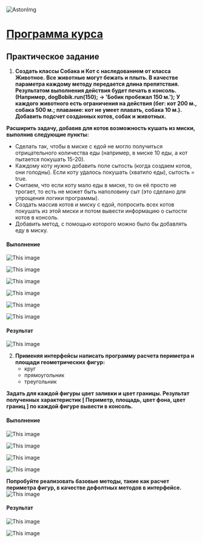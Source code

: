 <img src="https://storage.yandexcloud.net/dev.astonsite.s3backet/aston-redisign/common/logo/AstonLogo_dark.svg" title="AstonImg"/>
&nbsp;

# [Программа курса](README.md)

## Практическое задание

1. **Создать классы Собака и Кот с наследованием от класса Животное.**
   **Все животные могут бежать и плыть. В качестве параметра каждому методу передается длина препятствия. Результатом
   выполнения действия будет печать в консоль. (Например, dogBobik.run(150); -> 'Бобик пробежал 150 м.');** **У каждого
   животного есть ограничения на действия (бег: кот 200 м., собака 500 м.; плавание: кот не умеет плавать, собака 10
   м.).**
   **Добавить подсчет созданных котов, собак и животных.**

**Расширить задачу, добавив для котов возможность кушать из миски, выполнив следующие пункты:**

- Сделать так, чтобы в миске с едой не могло получиться отрицательного количества еды (например, в миске 10 еды, а кот
  пытается покушать 15-20).
- Каждому коту нужно добавить поле сытость (когда создаем котов, они голодны). Если коту удалось покушать (хватило еды),
  сытость = true.
- Считаем, что если коту мало еды в миске, то он её просто не трогает, то есть не может быть наполовину сыт (это
  сделано для упрощения логики программы).
- Создать массив котов и миску с едой, попросить всех котов покушать из этой миски и потом вывести информацию о
  сытости котов в консоль.
- Добавить метод, с помощью которого можно было бы добавлять еду в миску.

#### **Выполнение**

![This image](images/lesson_5/lesson_5_1.png)

![This image](images/lesson_5/lesson_5_2.png)

![This image](images/lesson_5/lesson_5_3.png)

![This image](images/lesson_5/lesson_5_4.png)

![This image](images/lesson_5/lesson_5_5.png)

![This image](images/lesson_5/lesson_5_6.png)

#### **Результат**

![This image](images/lesson_5/lesson_5_7.png)

2. **Применяя интерфейсы написать программу расчета периметра и площади геометрических фигур:**
    - круг
    - прямоугольник
    - треугольник

**Задать для каждой фигуры цвет заливки и цвет границы.
Результат полученных характеристик [ Периметр, площадь, цвет фона, цвет границ ] по каждой
фигуре вывести в консоль.**

#### **Выполнение**

![This image](images/lesson_5/lesson_5_8.png)

![This image](images/lesson_5/lesson_5_9.png)

![This image](images/lesson_5/lesson_5_10.png)

![This image](images/lesson_5/lesson_5_11.png)

**Попробуйте реализовать базовые методы, такие как расчет периметра фигур, в качестве
дефолтных методов в интерфейсе.**
![This image](images/lesson_5/lesson_5_12.png)

#### **Результат**

![This image](images/lesson_5/lesson_5_13.png)

![This image](images/lesson_5/lesson_5_14.png)

